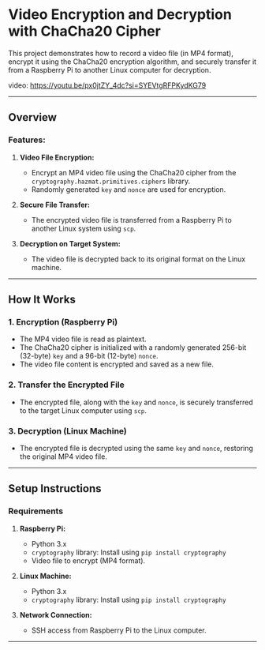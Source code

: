# Video Encryption and Decryption with ChaCha20 Cipher

This project demonstrates how to record a video file (in MP4 format), encrypt it using the ChaCha20 encryption algorithm, and securely transfer it from a Raspberry Pi to another Linux computer for decryption.

video: https://youtu.be/px0jtZY_4dc?si=SYEVtgRFPKydKG79

---

## **Overview**

### Features:
1. **Video File Encryption:**
   - Encrypt an MP4 video file using the ChaCha20 cipher from the `cryptography.hazmat.primitives.ciphers` library.
   - Randomly generated `key` and `nonce` are used for encryption.

2. **Secure File Transfer:**
   - The encrypted video file is transferred from a Raspberry Pi to another Linux system using `scp`.

3. **Decryption on Target System:**
   - The video file is decrypted back to its original format on the Linux machine.

---

## **How It Works**

### **1. Encryption (Raspberry Pi)**
- The MP4 video file is read as plaintext.
- The ChaCha20 cipher is initialized with a randomly generated 256-bit (32-byte) `key` and a 96-bit (12-byte) `nonce`.
- The video file content is encrypted and saved as a new file.

### **2. Transfer the Encrypted File**
- The encrypted file, along with the `key` and `nonce`, is securely transferred to the target Linux computer using `scp`.

### **3. Decryption (Linux Machine)**
- The encrypted file is decrypted using the same `key` and `nonce`, restoring the original MP4 video file.

---

## **Setup Instructions**

### **Requirements**
1. **Raspberry Pi:**
   - Python 3.x
   - `cryptography` library: Install using `pip install cryptography`
   - Video file to encrypt (MP4 format).

2. **Linux Machine:**
   - Python 3.x
   - `cryptography` library: Install using `pip install cryptography`

3. **Network Connection:**
   - SSH access from Raspberry Pi to the Linux computer.

---
